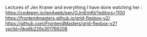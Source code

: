 Lectures of Jen Kraner and everything I have done watching her :
https://codepen.io/jen4web/pen/OJmEmKb?editors=1100
https://frontendmasters.github.io/grid-flexbox-v2/
https://github.com/FrontendMasters/grid-flexbox-v2?ysclid=ltkp6b226s301766208